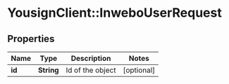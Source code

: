 # YousignClient::InweboUserRequest

## Properties
Name | Type | Description | Notes
------------ | ------------- | ------------- | -------------
**id** | **String** | Id of the object | [optional] 


